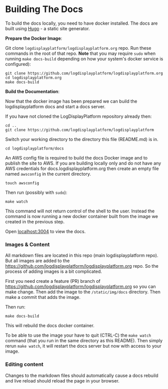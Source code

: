 # Building The Docs

To build the docs locally, you need to have docker installed.  The
docs are built using [Hugo](http://gohugo.io/) - a static site generator.

**Prepare the Docker Image**:

Git clone `logdisplayplatform/logdisplayplatform.org` repo. Run these commands in the root of that repo. **Note** that you may require ``sudo``
when running ``make docs-build`` depending on how your system's docker
service is configured):

```
git clone https://github.com/logdisplayplatform/logdisplayplatform.org
cd logdisplayplatform.org
make docs-build
```

**Build the Documentation**:

Now that the docker image has been prepared we can build the
logdisplayplatform docs and start a docs server. 

If you have not cloned the LogDisplayPlatform repository already then:

```
cd ..
git clone https://github.com/logdisplayplatform/logdisplayplatform
```

Switch your working directory to the directory this file
(README.md) is in.

```
cd logdisplayplatform/docs
```

An AWS config file is required to build the docs Docker image and to publish the site to AWS. If you are building locally only and do not have any AWS credentials for docs.logdisplayplatform.org then create an empty file named `awsconfig` in the current directory.

```
touch awsconfig
```

Then run (possibly with ``sudo``):

```
make watch
```

This command will not return control of the shell to the user. Instead
the command is now running a new docker container built from the image
we created in the previous step.

Open [localhost:3004](http://localhost:3004) to view the docs.

### Images & Content

All markdown files are located in this repo (main logdisplayplatform repo). But all images are added to the https://github.com/logdisplayplatform/logdisplayplatform.org repo. So the process of adding images is a bit complicated. 

First you need create a feature (PR) branch of https://github.com/logdisplayplatform/logdisplayplatform.org so you can make change. Then add the image to the `/static/img/docs` directory. Then make a commit that adds the image. 

Then run:
```
make docs-build
```

This will rebuild the docs docker container. 

To be able to use the image your have to quit  (CTRL-C) the `make watch` command (that you run in the same directory as this README). Then simply rerun `make watch`, it will restart the docs server but now with access to your image. 

### Editing content

Changes to the markdown files should automatically cause a docs rebuild and live reload should reload the page in your browser. 
